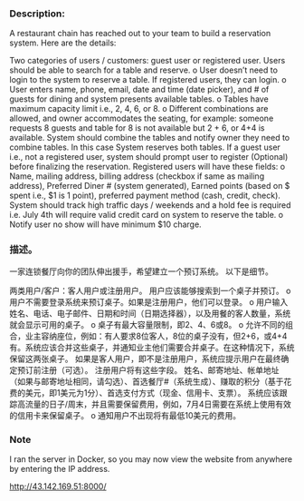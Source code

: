 ### Description:
A restaurant chain has reached out to your team to build a reservation system.
Here are the details:

Two categories of users / customers: guest user or registered user.
Users should be able to search for a table and reserve.
o	User doesn’t need to login to the system to reserve a table. If registered users, they can login.
o	User enters name, phone, email, date and time (date picker), and # of guests for dining and system presents available tables.
o	Tables have maximum capacity limit i.e., 2, 4, 6, or 8.
o	Different combinations are allowed, and owner accommodates the seating, for example: someone requests 8 guests and table for 8 is not available but 2 + 6, or 4+4 is available. System should combine the tables and notify owner they need to combine tables. In this case System reserves both tables.
If a guest user i.e., not a registered user, system should prompt user to register (Optional) before finalizing the reservation.
Registered users will have these fields:
o	Name, mailing address, billing address (checkbox if same as mailing address), Preferred Diner # (system generated), Earned points (based on $ spent i.e., $1 is 1 point), preferred payment method (cash, credit, check).
System should track high traffic days / weekends and a hold fee is required i.e. July 4th will require valid credit card on system to reserve the table.
o	Notify user no show will have minimum $10 charge.

### 描述。
一家连锁餐厅向你的团队伸出援手，希望建立一个预订系统。
以下是细节。

两类用户/客户：客人用户或注册用户。
用户应该能够搜索到一个桌子并预订。
o 用户不需要登录系统来预订桌子。如果是注册用户，他们可以登录。
o 用户输入姓名、电话、电子邮件、日期和时间（日期选择器），以及用餐的客人数量，系统就会显示可用的桌子。
o 桌子有最大容量限制，即2、4、6或8。
o 允许不同的组合，业主容纳座位，例如：有人要求8位客人，8位的桌子没有，但2+6，或4+4有。系统应该合并这些桌子，并通知业主他们需要合并桌子。在这种情况下，系统保留这两张桌子。
如果是客人用户，即不是注册用户，系统应提示用户在最终确定预订前注册（可选）。
注册用户将有这些字段。
姓名、邮寄地址、帐单地址（如果与邮寄地址相同，请勾选）、首选餐厅#（系统生成）、赚取的积分（基于花费的美元，即1美元为1分）、首选支付方式（现金、信用卡、支票）。
系统应该跟踪高流量的日子/周末，并且需要保留费用，例如，7月4日需要在系统上使用有效的信用卡来保留桌子。
o 通知用户不出现将有最低10美元的费用。

### Note
I ran the server in Docker, so you may now view the website from anywhere by entering the IP address.

http://43.142.169.51:8000/

